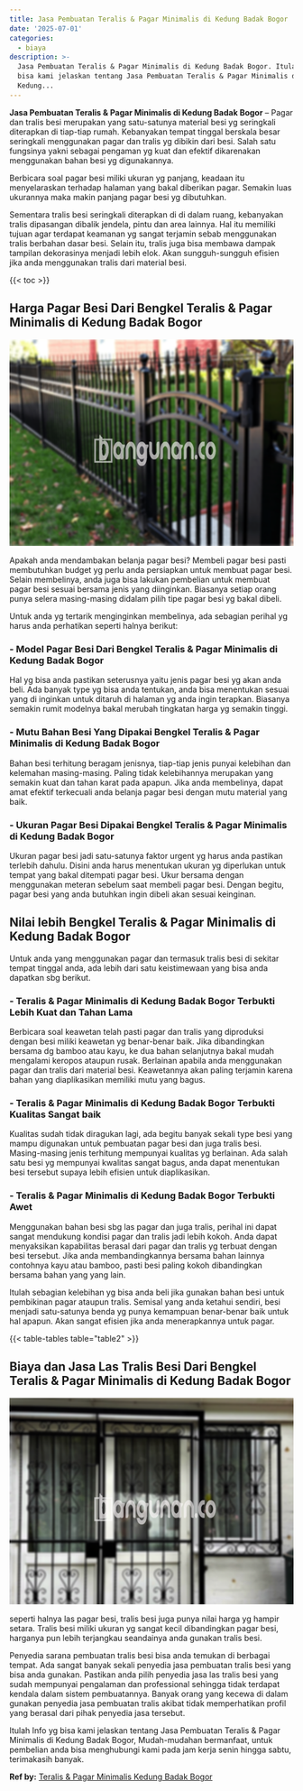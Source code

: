 ```yaml
---
title: Jasa Pembuatan Teralis & Pagar Minimalis di Kedung Badak Bogor
date: '2025-07-01'
categories:
  - biaya
description: >-
  Jasa Pembuatan Teralis & Pagar Minimalis di Kedung Badak Bogor. Itulah Info yg
  bisa kami jelaskan tentang Jasa Pembuatan Teralis & Pagar Minimalis di
  Kedung...
---
```


**Jasa Pembuatan Teralis & Pagar Minimalis di Kedung Badak Bogor** – Pagar dan tralis besi merupakan yang satu-satunya material besi yg seringkali diterapkan di tiap-tiap rumah. Kebanyakan tempat tinggal berskala besar seringkali menggunakan pagar dan tralis yg dibikin dari besi. Salah satu fungsinya yakni sebagai pengaman yg kuat dan efektif dikarenakan menggunakan bahan besi yg digunakannya.

Berbicara soal pagar besi miliki ukuran yg panjang, keadaan itu menyelaraskan terhadap halaman yang bakal diberikan pagar. Semakin luas ukurannya maka makin panjang pagar besi yg dibutuhkan.

Sementara tralis besi seringkali diterapkan di di dalam ruang, kebanyakan tralis dipasangan dibalik jendela, pintu dan area lainnya. Hal itu memiliki tujuan agar terdapat keamanan yg sangat terjamin sebab menggunakan tralis berbahan dasar besi. Selain itu, tralis juga bisa membawa dampak tampilan dekorasinya menjadi lebih elok. Akan sungguh-sungguh efisien jika anda menggunakan tralis dari material besi.

{{< toc >}}

## Harga Pagar Besi Dari Bengkel Teralis & Pagar Minimalis di Kedung Badak Bogor

![Jasa Pembuatan Teralis & Pagar Minimalis di Kedung Badak Bogor](/images/pagar-minimalis-murah-65.png)

Apakah anda mendambakan belanja pagar besi? Membeli pagar besi pasti membutuhkan budget yg perlu anda persiapkan untuk membuat pagar besi. Selain membelinya, anda juga bisa lakukan pembelian untuk membuat pagar besi sesuai bersama jenis yang diinginkan. Biasanya setiap orang punya selera masing-masing didalam pilih tipe pagar besi yg bakal dibeli.

Untuk anda yg tertarik menginginkan membelinya, ada sebagian perihal yg harus anda perhatikan seperti halnya berikut:
### \- Model Pagar Besi Dari Bengkel Teralis & Pagar Minimalis di Kedung Badak Bogor

Hal yg bisa anda pastikan seterusnya yaitu jenis pagar besi yg akan anda beli. Ada banyak type yg bisa anda tentukan, anda bisa menentukan sesuai yang di inginkan untuk ditaruh di halaman yg anda ingin terapkan. Biasanya semakin rumit modelnya bakal merubah tingkatan harga yg semakin tinggi.

### \- Mutu Bahan Besi Yang Dipakai Bengkel Teralis & Pagar Minimalis di Kedung Badak Bogor

Bahan besi terhitung beragam jenisnya, tiap-tiap jenis punyai kelebihan dan kelemahan masing-masing. Paling tidak kelebihannya merupakan yang semakin kuat dan tahan karat pada apapun. Jika anda membelinya, dapat amat efektif terkecuali anda belanja pagar besi dengan mutu material yang baik.

### \- Ukuran Pagar Besi Dipakai Bengkel Teralis & Pagar Minimalis di Kedung Badak Bogor

Ukuran pagar besi jadi satu-satunya faktor urgent yg harus anda pastikan terlebih dahulu. Disini anda harus menentukan ukuran yg diperlukan untuk tempat yang bakal ditempati pagar besi. Ukur bersama dengan menggunakan meteran sebelum saat membeli pagar besi. Dengan begitu, pagar besi yang anda butuhkan ingin dibeli akan sesuai keinginan.

## Nilai lebih Bengkel Teralis & Pagar Minimalis di Kedung Badak Bogor

Untuk anda yang menggunakan pagar dan termasuk tralis besi di sekitar tempat tinggal anda, ada lebih dari satu keistimewaan yang bisa anda dapatkan sbg berikut.

### \- Teralis & Pagar Minimalis di Kedung Badak Bogor Terbukti Lebih Kuat dan Tahan Lama

Berbicara soal keawetan telah pasti pagar dan tralis yang diproduksi dengan besi miliki keawetan yg benar-benar baik. Jika dibandingkan bersama dg bamboo atau kayu, ke dua bahan selanjutnya bakal mudah mengalami keropos ataupun rusak. Berlainan apabila anda menggunakan pagar dan tralis dari material besi. Keawetannya akan paling terjamin karena bahan yang diaplikasikan memiliki mutu yang bagus.

### \- Teralis & Pagar Minimalis di Kedung Badak Bogor Terbukti Kualitas Sangat baik

Kualitas sudah tidak diragukan lagi, ada begitu banyak sekali type besi yang mampu digunakan untuk pembuatan pagar besi dan juga tralis besi. Masing-masing jenis terhitung mempunyai kualitas yg berlainan. Ada salah satu besi yg mempunyai kwalitas sangat bagus, anda dapat menentukan besi tersebut supaya lebih efisien untuk diaplikasikan.

### \- Teralis & Pagar Minimalis di Kedung Badak Bogor Terbukti Awet

Menggunakan bahan besi sbg las pagar dan juga tralis, perihal ini dapat sangat mendukung kondisi pagar dan tralis jadi lebih kokoh. Anda dapat menyaksikan kapabilitas berasal dari pagar dan tralis yg terbuat dengan besi tersebut. Jika anda membandingkannya bersama bahan lainnya contohnya kayu atau bamboo, pasti besi paling kokoh dibandingkan bersama bahan yang yang lain.

Itulah sebagian kelebihan yg bisa anda beli jika gunakan bahan besi untuk pembikinan pagar ataupun tralis. Semisal yang anda ketahui sendiri, besi menjadi satu-satunya benda yg punya kemampuan benar-benar baik untuk hal apapun. Akan sangat efisien jika anda menerapkannya untuk pagar.

{{< table-tables table="table2" >}}

## Biaya dan Jasa Las Tralis Besi Dari Bengkel Teralis & Pagar Minimalis di Kedung Badak Bogor

![Jasa Pembuatan Teralis & Pagar Minimalis di Kedung Badak Bogor](/images/teralis-minimalis-murah-45.png)

seperti halnya las pagar besi, tralis besi juga punya nilai harga yg hampir setara. Tralis besi miliki ukuran yg sangat kecil dibandingkan pagar besi, harganya pun lebih terjangkau seandainya anda gunakan tralis besi.

Penyedia sarana pembuatan tralis besi bisa anda temukan di berbagai tempat. Ada sangat banyak sekali penyedia jasa pembuatan tralis besi yang bisa anda gunakan. Pastikan anda pilih penyedia jasa las tralis besi yang sudah mempunyai pengalaman dan professional sehingga tidak terdapat kendala dalam sistem pembuatannya. Banyak orang yang kecewa di dalam gunakan penyedia jasa pembuatan tralis akibat tidak memperhatikan profil yang berasal dari pihak penyedia jasa tersebut.

Itulah Info yg bisa kami jelaskan tentang Jasa Pembuatan Teralis & Pagar Minimalis di Kedung Badak Bogor, Mudah-mudahan bermanfaat, untuk pembelian anda bisa menghubungi kami pada jam kerja senin hingga sabtu, terimakasih banyak.

**Ref by:** [Teralis & Pagar Minimalis Kedung Badak Bogor](https://id.wikipedia.org/wiki/Teralis)
